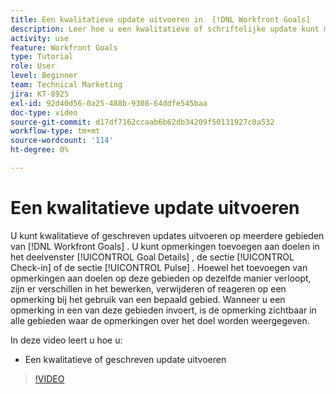 ```yaml
---
title: Een kwalitatieve update uitvoeren in  [!DNL Workfront Goals]
description: Leer hoe u een kwalitatieve of schriftelijke update kunt maken in [!DNL &#x200B;  Doelen].
activity: use
feature: Workfront Goals
type: Tutorial
role: User
level: Beginner
team: Technical Marketing
jira: KT-8925
exl-id: 92d40d56-0a25-488b-9308-64ddfe545baa
doc-type: video
source-git-commit: d17df7162ccaab6b62db34209f50131927c0a532
workflow-type: tm+mt
source-wordcount: '114'
ht-degree: 0%

---
```


# Een kwalitatieve update uitvoeren

U kunt kwalitatieve of geschreven updates uitvoeren op meerdere gebieden van [!DNL Workfront Goals] . U kunt opmerkingen toevoegen aan doelen in het deelvenster [!UICONTROL Goal Details] , de sectie [!UICONTROL Check-in] of de sectie [!UICONTROL Pulse] . Hoewel het toevoegen van opmerkingen aan doelen op deze gebieden op dezelfde manier verloopt, zijn er verschillen in het bewerken, verwijderen of reageren op een opmerking bij het gebruik van een bepaald gebied. Wanneer u een opmerking in een van deze gebieden invoert, is de opmerking zichtbaar in alle gebieden waar de opmerkingen over het doel worden weergegeven.

In deze video leert u hoe u:

* Een kwalitatieve of geschreven update uitvoeren

>[!VIDEO](https://video.tv.adobe.com/v/335197/?quality=12&learn=on&enablevpops)
